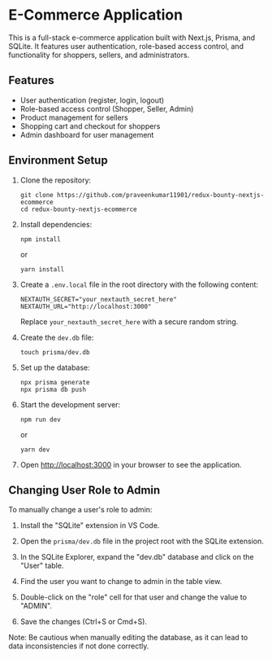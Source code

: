 # E-Commerce Application

This is a full-stack e-commerce application built with Next.js, Prisma, and SQLite. It features user authentication, role-based access control, and functionality for shoppers, sellers, and administrators.

## Features

- User authentication (register, login, logout)
- Role-based access control (Shopper, Seller, Admin)
- Product management for sellers
- Shopping cart and checkout for shoppers
- Admin dashboard for user management

## Environment Setup

1. Clone the repository:
   ```
   git clone https://github.com/praveenkumar11901/redux-bounty-nextjs-ecommerce
   cd redux-bounty-nextjs-ecommerce
   ```

2. Install dependencies:
   ```
   npm install
   ```
   or
   ```
   yarn install
   ```

3. Create a `.env.local` file in the root directory with the following content:
   ```
   NEXTAUTH_SECRET="your_nextauth_secret_here"
   NEXTAUTH_URL="http://localhost:3000"
   ```
   Replace `your_nextauth_secret_here` with a secure random string.

4. Create the `dev.db` file:
   ```
   touch prisma/dev.db
   ```

5. Set up the database:
   ```
   npx prisma generate
   npx prisma db push
   ```

6. Start the development server:
   ```
   npm run dev
   ```
   or
   ```
   yarn dev
   ```

7. Open [http://localhost:3000](http://localhost:3000) in your browser to see the application.

## Changing User Role to Admin

To manually change a user's role to admin:

1. Install the "SQLite" extension in VS Code.

2. Open the `prisma/dev.db` file in the project root with the SQLite extension.

3. In the SQLite Explorer, expand the "dev.db" database and click on the "User" table.

4. Find the user you want to change to admin in the table view.

5. Double-click on the "role" cell for that user and change the value to "ADMIN".

6. Save the changes (Ctrl+S or Cmd+S).

Note: Be cautious when manually editing the database, as it can lead to data inconsistencies if not done correctly.
